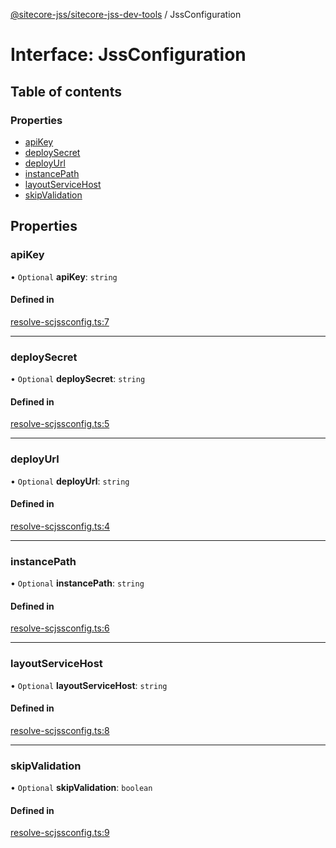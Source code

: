 [@sitecore-jss/sitecore-jss-dev-tools](../README.md) / JssConfiguration

# Interface: JssConfiguration

## Table of contents

### Properties

- [apiKey](JssConfiguration.md#apikey)
- [deploySecret](JssConfiguration.md#deploysecret)
- [deployUrl](JssConfiguration.md#deployurl)
- [instancePath](JssConfiguration.md#instancepath)
- [layoutServiceHost](JssConfiguration.md#layoutservicehost)
- [skipValidation](JssConfiguration.md#skipvalidation)

## Properties

### apiKey

• `Optional` **apiKey**: `string`

#### Defined in

[resolve-scjssconfig.ts:7](https://github.com/Sitecore/jss/blob/ddd41370a/packages/sitecore-jss-dev-tools/src/resolve-scjssconfig.ts#L7)

___

### deploySecret

• `Optional` **deploySecret**: `string`

#### Defined in

[resolve-scjssconfig.ts:5](https://github.com/Sitecore/jss/blob/ddd41370a/packages/sitecore-jss-dev-tools/src/resolve-scjssconfig.ts#L5)

___

### deployUrl

• `Optional` **deployUrl**: `string`

#### Defined in

[resolve-scjssconfig.ts:4](https://github.com/Sitecore/jss/blob/ddd41370a/packages/sitecore-jss-dev-tools/src/resolve-scjssconfig.ts#L4)

___

### instancePath

• `Optional` **instancePath**: `string`

#### Defined in

[resolve-scjssconfig.ts:6](https://github.com/Sitecore/jss/blob/ddd41370a/packages/sitecore-jss-dev-tools/src/resolve-scjssconfig.ts#L6)

___

### layoutServiceHost

• `Optional` **layoutServiceHost**: `string`

#### Defined in

[resolve-scjssconfig.ts:8](https://github.com/Sitecore/jss/blob/ddd41370a/packages/sitecore-jss-dev-tools/src/resolve-scjssconfig.ts#L8)

___

### skipValidation

• `Optional` **skipValidation**: `boolean`

#### Defined in

[resolve-scjssconfig.ts:9](https://github.com/Sitecore/jss/blob/ddd41370a/packages/sitecore-jss-dev-tools/src/resolve-scjssconfig.ts#L9)
